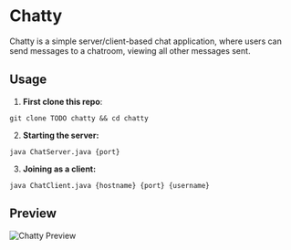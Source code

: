# Chatty
Chatty is a simple server/client-based chat application, where users can send messages to a chatroom, viewing all other messages sent.

## Usage
1. **First clone this repo**:

``` git clone TODO chatty && cd chatty ```

2. **Starting the server:**

```java ChatServer.java {port}```

3. **Joining as a client:**

```java ChatClient.java {hostname} {port} {username}```

## Preview
![Chatty Preview](https://github.com/d9rick/chatty/assets/114644034/b99227fb-6cea-4f54-aba9-5281ea38743c)

